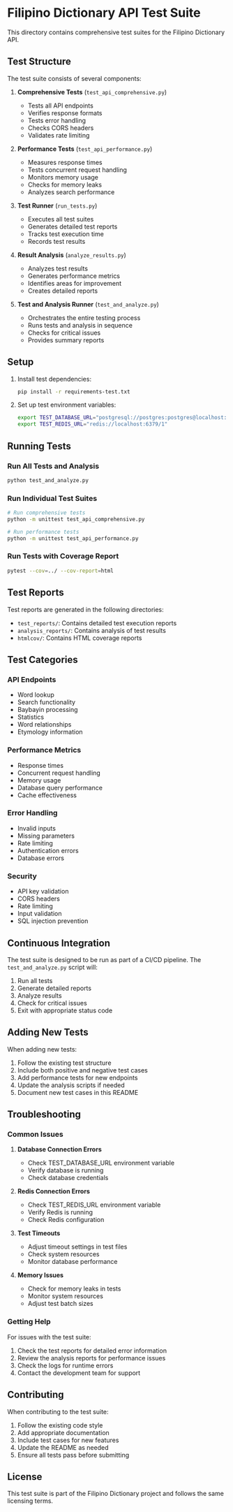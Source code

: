 # Filipino Dictionary API Test Suite

This directory contains comprehensive test suites for the Filipino Dictionary API.

## Test Structure

The test suite consists of several components:

1. **Comprehensive Tests** (`test_api_comprehensive.py`)
   - Tests all API endpoints
   - Verifies response formats
   - Tests error handling
   - Checks CORS headers
   - Validates rate limiting

2. **Performance Tests** (`test_api_performance.py`)
   - Measures response times
   - Tests concurrent request handling
   - Monitors memory usage
   - Checks for memory leaks
   - Analyzes search performance

3. **Test Runner** (`run_tests.py`)
   - Executes all test suites
   - Generates detailed test reports
   - Tracks test execution time
   - Records test results

4. **Result Analysis** (`analyze_results.py`)
   - Analyzes test results
   - Generates performance metrics
   - Identifies areas for improvement
   - Creates detailed reports

5. **Test and Analysis Runner** (`test_and_analyze.py`)
   - Orchestrates the entire testing process
   - Runs tests and analysis in sequence
   - Checks for critical issues
   - Provides summary reports

## Setup

1. Install test dependencies:
   ```bash
   pip install -r requirements-test.txt
   ```

2. Set up test environment variables:
   ```bash
   export TEST_DATABASE_URL="postgresql://postgres:postgres@localhost:5432/fil_relex_test"
   export TEST_REDIS_URL="redis://localhost:6379/1"
   ```

## Running Tests

### Run All Tests and Analysis
```bash
python test_and_analyze.py
```

### Run Individual Test Suites
```bash
# Run comprehensive tests
python -m unittest test_api_comprehensive.py

# Run performance tests
python -m unittest test_api_performance.py
```

### Run Tests with Coverage Report
```bash
pytest --cov=../ --cov-report=html
```

## Test Reports

Test reports are generated in the following directories:

- `test_reports/`: Contains detailed test execution reports
- `analysis_reports/`: Contains analysis of test results
- `htmlcov/`: Contains HTML coverage reports

## Test Categories

### API Endpoints
- Word lookup
- Search functionality
- Baybayin processing
- Statistics
- Word relationships
- Etymology information

### Performance Metrics
- Response times
- Concurrent request handling
- Memory usage
- Database query performance
- Cache effectiveness

### Error Handling
- Invalid inputs
- Missing parameters
- Rate limiting
- Authentication errors
- Database errors

### Security
- API key validation
- CORS headers
- Rate limiting
- Input validation
- SQL injection prevention

## Continuous Integration

The test suite is designed to be run as part of a CI/CD pipeline. The `test_and_analyze.py` script will:

1. Run all tests
2. Generate detailed reports
3. Analyze results
4. Check for critical issues
5. Exit with appropriate status code

## Adding New Tests

When adding new tests:

1. Follow the existing test structure
2. Include both positive and negative test cases
3. Add performance tests for new endpoints
4. Update the analysis scripts if needed
5. Document new test cases in this README

## Troubleshooting

### Common Issues

1. **Database Connection Errors**
   - Check TEST_DATABASE_URL environment variable
   - Verify database is running
   - Check database credentials

2. **Redis Connection Errors**
   - Check TEST_REDIS_URL environment variable
   - Verify Redis is running
   - Check Redis configuration

3. **Test Timeouts**
   - Adjust timeout settings in test files
   - Check system resources
   - Monitor database performance

4. **Memory Issues**
   - Check for memory leaks in tests
   - Monitor system resources
   - Adjust test batch sizes

### Getting Help

For issues with the test suite:

1. Check the test reports for detailed error information
2. Review the analysis reports for performance issues
3. Check the logs for runtime errors
4. Contact the development team for support

## Contributing

When contributing to the test suite:

1. Follow the existing code style
2. Add appropriate documentation
3. Include test cases for new features
4. Update the README as needed
5. Ensure all tests pass before submitting

## License

This test suite is part of the Filipino Dictionary project and follows the same licensing terms. 